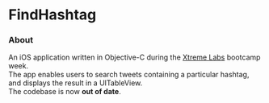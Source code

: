 FindHashtag
===========

### About
An iOS application written in Objective-C during the [Xtreme Labs](http://pivotallabs.com) bootcamp week.  
The app enables users to search tweets containing a particular hashtag, and displays the result in a UITableView.  
The codebase is now **out of date**.

